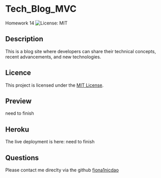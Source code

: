 # Tech_Blog_MVC
Homework 14
 ![License: MIT](<https://img.shields.io/badge/License-MIT-yellow.svg>)
## Description 
This is a blog site where developers can share their technical concepts, recent advancements, and new technologies.

## Licence
 This project is licensed under the [MIT License](https://opensource.org/licenses/MIT).

## Preview 
need to finish 
## Heroku
The live deployment is here: 
need to finish 
## Questions 
Please contact me direclty via the github [fiona1nicdao](<https://github.com/fiona1nicdao>)